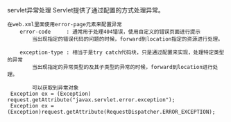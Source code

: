 servlet异常处理
    Servlet提供了通过配置的方式处理异常。

    在web.xml里面使用error-page元素来配置异常
        error-code     : 通常用于处理404错误，使用自定义的错误页面进行提示
            当出现指定的错误代码的问题的时候，forward到location指定的资源进行处理。

        exception-type : 相当于是try catch代码块，只是通过配置来实现，处理特定类型的异常
            当出现指定的异常类型的及其子类型的异常的时候，forward到location进行处理。

            可以获取到异常对象
     Exception ex = (Exception) request.getAttribute("javax.servlet.error.exception");
     Exception ex = (Exception)request.getAttribute(RequestDispatcher.ERROR_EXCEPTION);

